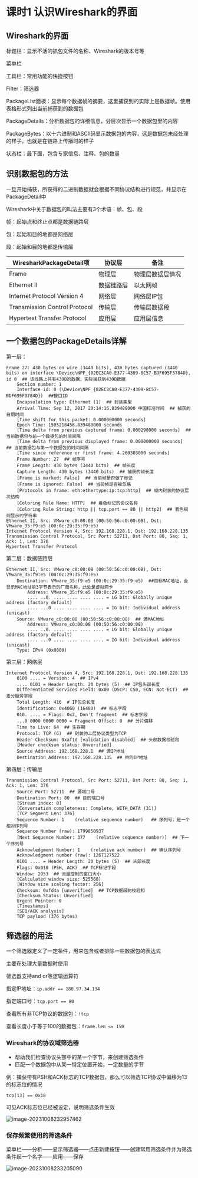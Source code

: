 # 课时1 认识Wireshark的界面

## Wireshark的界面

标题栏：显示不活的抓包文件的名称、Wireshark的版本号等

菜单栏

工具栏：常用功能的快捷按钮

Filter：筛选器

PackageList面板：显示每个数据帧的摘要，这里捕获到的实际上是数据帧。使用表格形式列出当前捕获到的数据包

PackageDetails：分析数据包的详细信息，分层次显示一个数据包里的内容

PackageBytes：以十六进制和ASCII码显示数据包的内容，这是数据包未经处理的样子，也就是在链路上传播时的样子

状态栏：最下面，包含专家信息、注释、包的数量

## 识别数据包的方法

一旦开始捕获，所获得的二进制数据就会根据不同协议结构进行规范，并显示在PackageDetail中

Wireshark中关于数据包的叫法主要有3个术语：帧、包、段

帧：起始点和终止点都是数据链路层

包：起始和目的地都是网络层

段：起始和目的地都是传输层

| WiresharkPackageDetail项      | 协议层     | 备注             |
| ----------------------------- | ---------- | ---------------- |
| Frame                         | 物理层     | 物理层数据层情况 |
| Ethernet II                   | 数据链路层 | 以太网帧         |
| Internet Protocol Version 4   | 网络层     | 网络层IP包       |
| Transmission Control Protocol | 传输层     | 传输层数据段     |
| Hypertext Transfer Protocol   | 应用层     | 应用层信息       |

## 一个数据包的PackageDetails详解

第一层：

```shell
Frame 27: 430 bytes on wire (3440 bits), 430 bytes captured (3440 bits) on interface \Device\NPF_{02EC3CA0-E377-4309-8C57-BDF695F3784D}, id 0  ## 该线路上共有430B的数据，实际捕获到430B数据
    Section number: 1
    Interface id: 0 (\Device\NPF_{02EC3CA0-E377-4309-8C57-BDF695F3784D})  ##接口ID
    Encapsulation type: Ethernet (1)  ## 封装类型
    Arrival Time: Sep 12, 2017 20:14:16.839488000 中国标准时间  ## 捕获的日期时间
    [Time shift for this packet: 0.000000000 seconds]
    Epoch Time: 1505218456.839488000 seconds
    [Time delta from previous captured frame: 0.000298000 seconds]  ## 当前数据包与前一个数据包的时间间隔
    [Time delta from previous displayed frame: 0.000000000 seconds]  ## 当前数据包与第一个数据包的时间间隔
    [Time since reference or first frame: 4.260303000 seconds]
    Frame Number: 27  ## 帧序号
    Frame Length: 430 bytes (3440 bits)  ## 帧长度
    Capture Length: 430 bytes (3440 bits)  ## 捕获的帧长度
    [Frame is marked: False]  ## 当前帧是否做了标记
    [Frame is ignored: False]  ## 当前帧是否被忽略
    [Protocols in frame: eth:ethertype:ip:tcp:http]  ## 帧内封装的协议层次结构
    [Coloring Rule Name: HTTP]  ## 着色标记的协议名称
    [Coloring Rule String: http || tcp.port == 80 || http2]  ## 着色规则显示的字符串
Ethernet II, Src: VMware_c0:00:08 (00:50:56:c0:00:08), Dst: VMware_35:f9:e5 (00:0c:29:35:f9:e5)
Internet Protocol Version 4, Src: 192.168.228.1, Dst: 192.168.228.135
Transmission Control Protocol, Src Port: 52711, Dst Port: 80, Seq: 1, Ack: 1, Len: 376
Hypertext Transfer Protocol
```

第二层：数据链路层

```shell
Ethernet II, Src: VMware_c0:00:08 (00:50:56:c0:00:08), Dst: VMware_35:f9:e5 (00:0c:29:35:f9:e5)
    Destination: VMware_35:f9:e5 (00:0c:29:35:f9:e5)  ##目标MAC地址，会显示MAC地址前3字节表示的厂商名称，此处是虚拟网卡
        Address: VMware_35:f9:e5 (00:0c:29:35:f9:e5)
        .... ..0. .... .... .... .... = LG bit: Globally unique address (factory default)
        .... ...0 .... .... .... .... = IG bit: Individual address (unicast)
    Source: VMware_c0:00:08 (00:50:56:c0:00:08)  ## 源MAC地址
        Address: VMware_c0:00:08 (00:50:56:c0:00:08)
        .... ..0. .... .... .... .... = LG bit: Globally unique address (factory default)
        .... ...0 .... .... .... .... = IG bit: Individual address (unicast)
    Type: IPv4 (0x0800)

```

第三层：网络层

```shell
Internet Protocol Version 4, Src: 192.168.228.1, Dst: 192.168.228.135
    0100 .... = Version: 4  ## IPv4
    .... 0101 = Header Length: 20 bytes (5)  ## IP包头部长度
    Differentiated Services Field: 0x00 (DSCP: CS0, ECN: Not-ECT)  ## 差分服务字段
    Total Length: 416  # IP包总长度
    Identification: 0x4060 (16480)  ## 标志字段
    010. .... = Flags: 0x2, Don't fragment  ## 标志字段
    ...0 0000 0000 0000 = Fragment Offset: 0  ## 分片偏移
    Time to Live: 64  ## 生存期
    Protocol: TCP (6)  ## 封装的上层协议类型为TCP
    Header Checksum: 0xaf1d [validation disabled]  ## 头部数据校验和
    [Header checksum status: Unverified]
    Source Address: 192.168.228.1  ## 源IP地址
    Destination Address: 192.168.228.135  ## 目的IP地址
```

第四层：传输层

```shell
Transmission Control Protocol, Src Port: 52711, Dst Port: 80, Seq: 1, Ack: 1, Len: 376
    Source Port: 52711  ## 源端口号
    Destination Port: 80  ## 目的端口号
    [Stream index: 0]
    [Conversation completeness: Complete, WITH_DATA (31)]
    [TCP Segment Len: 376]
    Sequence Number: 1    (relative sequence number)   ## 序列号，是一个相对序列号
    Sequence Number (raw): 1799850937  
    [Next Sequence Number: 377    (relative sequence number)]  ## 下一个序列号
    Acknowledgment Number: 1    (relative ack number)  ## 确认序列号
    Acknowledgment number (raw): 1267127522
    0101 .... = Header Length: 20 bytes (5)  ## 头部长度
    Flags: 0x018 (PSH, ACK)  ## TCP标记字段
    Window: 2053  ## 流量控制的窗口大小
    [Calculated window size: 525568]
    [Window size scaling factor: 256]
    Checksum: 0xfd4a [unverified]  ## TCP数据段的校验和
    [Checksum Status: Unverified]
    Urgent Pointer: 0
    [Timestamps]
    [SEQ/ACK analysis]
    TCP payload (376 bytes)
```

## 筛选器的用法

一个筛选器定义了一定条件，用来包含或者排除一些数据包的表达式

主要在处理大量数据时使用

筛选器支持and or等逻辑运算符

指定IP地址：`ip.addr == 180.97.34.134`

指定端口号：`tcp.port == 80`

查看所有非TCP协议的数据包：`!tcp`

查看长度小于等于100的数据包：`frame.len <= 150`

### Wireshark的协议域筛选器

- 帮助我们检查协议头部中的某一个字节，来创建筛选条件
- 匹配一个数据包中从某一特定位置开始，一定数量的字节

例：捕获带有PSH和ACK标志的TCP数据包，那么可以筛选TCP协议中偏移为13的标志位的情况

`tcp[13] == 0x18`

可见ACK标志位已经被设定，说明筛选条件生效

![image-20231008232957462](https://img.yatjay.top/md/image-20231008232957462.png)

### 保存频繁使用的筛选条件

菜单栏——分析——显示筛选器——点击新建按钮——创建常用筛选条件并为筛选条件起一个名字——应用——保存

![image-20231008233205090](https://img.yatjay.top/md/image-20231008233205090.png)